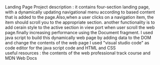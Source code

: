 Landing Page Project description : it contains four-section landing page, with a dynamically updating navigational menu according to based  content that is added to the page.Also,when a user clicks on a navigation item, the item should scroll you to the appropriate section. another functionality is to add cerain style to the active section in view port when user scroll the web page.finally increasing performance using the Document fragment.
I used java script to build this dynamically web page by adding data to the DOM and change the contents of the web page
I used "visual studio code" as code editor for the java script code and HTML and CSS  
useful resources : the contents of the web professional track course and MDN Web Docs